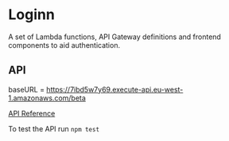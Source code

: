 # Loginn

A set of Lambda functions, API Gateway definitions and frontend components to aid authentication.


## API

baseURL = https://7ibd5w7y69.execute-api.eu-west-1.amazonaws.com/beta

[API Reference](http://loginn.s3-eu-west-1.amazonaws.com/api/docs/index.html)

To test the API run `npm test`
